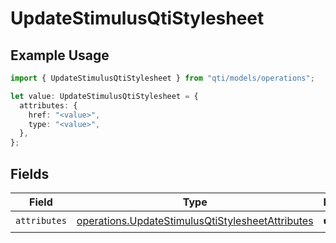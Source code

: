 # UpdateStimulusQtiStylesheet

## Example Usage

```typescript
import { UpdateStimulusQtiStylesheet } from "qti/models/operations";

let value: UpdateStimulusQtiStylesheet = {
  attributes: {
    href: "<value>",
    type: "<value>",
  },
};
```

## Fields

| Field                                                                                                                | Type                                                                                                                 | Required                                                                                                             | Description                                                                                                          |
| -------------------------------------------------------------------------------------------------------------------- | -------------------------------------------------------------------------------------------------------------------- | -------------------------------------------------------------------------------------------------------------------- | -------------------------------------------------------------------------------------------------------------------- |
| `attributes`                                                                                                         | [operations.UpdateStimulusQtiStylesheetAttributes](../../models/operations/updatestimulusqtistylesheetattributes.md) | :heavy_check_mark:                                                                                                   | N/A                                                                                                                  |